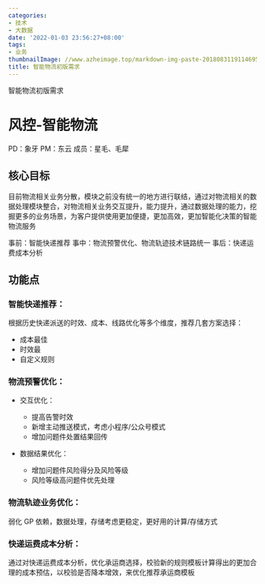 ```yaml
---
categories:
- 技术
- 大数据
date: '2022-01-03 23:56:27+08:00'
tags:
- 业务
thumbnailImage: //www.azheimage.top/markdown-img-paste-20180831191146955.png
title: 智能物流初版需求
---
```


智能物流初版需求

<!--more-->

# 风控-智能物流

PD：象牙
PM：东云
成员：星毛、毛犀

## 核心目标

目前物流相关业务分散，模块之前没有统一的地方进行联结，通过对物流相关的数据处理模块整合，对物流相关业务交互提升，能力提升，通过数据处理的能力，挖掘更多的业务场景，为客户提供使用更加便捷，更加高效，更加智能化决策的智能物流服务

事前：智能快递推荐
事中：物流预警优化、物流轨迹技术链路统一
事后：快递运费成本分析

## 功能点

### 智能快递推荐：

根据历史快递派送的时效、成本、线路优化等多个维度，推荐几套方案选择：

- 成本最佳
- 时效最
- 自定义规则

### 物流预警优化：

- 交互优化：

  - 提高告警时效
  - 新增主动推送模式，考虑小程序/公众号模式
  - 增加问题件处置结果回传

- 数据结果优化：
  - 增加问题件风险得分及风险等级
  - 风险等级高问题件优先处理

### 物流轨迹业务优化：

弱化 GP 依赖，数据处理，存储考虑更稳定，更好用的计算/存储方式

### 快递运费成本分析：

通过对快递运费成本分析，优化承运商选择，校验新的规则模板计算得出的更加合理的成本预估，以校验是否降本增效，来优化推荐承运商模板
